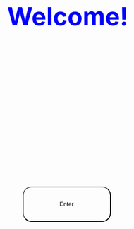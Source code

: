 <body id="background-change">
    <h1 class="welcome-text">Welcome!</h1>
    <div class="enter">
        <form action="Practice.html" target="_blank">
        <button type="submit" >Enter</button>
        </form>
    </div>
</body>
<style>
    body{
        background-image: url("https://coolbackgrounds.io/images/backgrounds/white/white-unsplash-9d0375d2.jpg");
        background-size:cover;
        background-repeat: no-repeat;
        background-position: center;
        background-attachment: fixed;
        animation-duration: 5s;
        animation-iteration-count: infinite;
        animation-name: changeBackground ;
        text-align:center;
    }
    .form{
        text-align: center;
        margin-top: 40px;
        margin-bottom: 50px;
        margin-right: 5px;
    }
    
    p{
        font-size: xx-large;
        font-family: Arial, Helvetica, sans-serif;
        font-weight: bold;
    }
    
    input{
        border-radius: 50px;
        width: 200px;
        height: 20px;
        background-color: inherit;
        text-align: center;
        color: black;
        
        
        
    }
    .repository-link{
    display:none;
    }
    button{
        border-radius: 20px;
        background-color: inherit;
        color: black;
        width: 200px;
        margin-top:50%;
        height: 80px;
        
    }
    button:hover{
        cursor:pointer;
    }
    hr{
        margin-top: 70%;
        text-align: center;
        
        
    }
    .bottom{
        text-align: center;
        margin-top: 100px;
        
        
    }
    .enter{
        text-align: center;
        margin-top: 20px;
        margin-right: 5px;
        margin-top: 20%;
    }
    .welcome-text {
    font-size: 4em;
    color: blue;
    animation: animateText 3s ease-in-out infinite;
  }

  @keyframes animateText {
    0% { opacity: 0; }
    50% { opacity: 1; }
    100% { opacity: 0; }
  }
</style>
